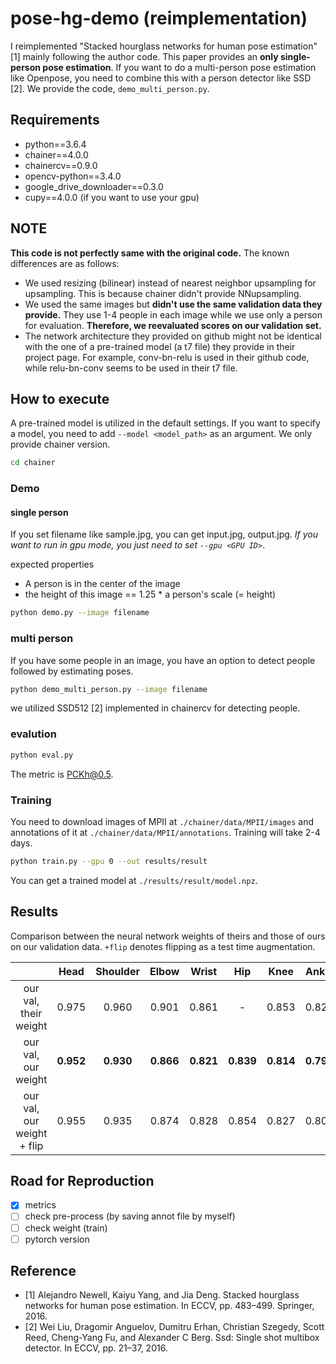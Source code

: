 pose-hg-demo (reimplementation)
=====

I reimplemented "Stacked hourglass networks for human pose estimation" [1] mainly following the author code.
This paper provides an **only single-person pose estimation**. If you want to do a multi-person pose estimation like Openpose, you need to combine this with a person detector like SSD [2]. We provide the code, `demo_multi_person.py`.

## Requirements
- python==3.6.4
- chainer==4.0.0
- chainercv==0.9.0
- opencv-python==3.4.0
- google_drive_downloader==0.3.0
- cupy==4.0.0 (if you want to use your gpu)

## NOTE
**This code is not perfectly same with the original code.**
The known differences are as follows:
- We used resizing (bilinear) instead of nearest neighbor upsampling for upsampling. This is because chainer didn't provide NNupsampling.
- We used the same images but **didn't use the same validation data they provide.** They use 1-4 people in each image while we use only a person for evaluation. **Therefore, we reevaluated scores on our validation set.**
- The network architecture they provided on github might not be identical with the one of a pre-trained model (a t7 file) they provide in their project page. For example, conv-bn-relu is used in their github code, while relu-bn-conv seems to be used in their t7 file.

## How to execute
A pre-trained model is utilized in the default settings. If you want to specify a model, you need to add `--model <model_path>` as an argument.
We only provide chainer version.

```bash
cd chainer
```

### Demo
#### single person
If you set filename like sample.jpg, you can get input.jpg, output.jpg. *If you want to run in gpu mode, you just need to set `--gpu <GPU ID>`*.

expected properties
- A person is in the center of the image
- the height of this image == 1.25 * a person's scale (= height)

```bash
python demo.py --image filename
```

### multi person
If you have some people in an image, you have an option to detect people followed by estimating poses.

```bash
python demo_multi_person.py --image filename
```

we utilized SSD512 [2] implemented in chainercv for detecting people.

### evalution
```bash
python eval.py
```
The metric is PCKh@0.5.

### Training
You need to download images of MPII at `./chainer/data/MPII/images` and annotations of it at `./chainer/data/MPII/annotations`.
Training will take 2-4 days.
```bash
python train.py --gpu 0 --out results/result
```
You can get a trained model at `./results/result/model.npz`.

## Results
Comparison between the neural network weights of theirs and those of ours on our validation data. `+flip` denotes flipping as a test time augmentation.

|         | Head | Shoulder | Elbow | Wrist | Hip | Knee | Ankle | Total |
| :---:   |:---: | :---:    | :---: | :---: |:---:|:---: | :---: | :---: |
|our val, their weight | 0.975 | 0.960 | 0.901 | 0.861 | - | 0.853 | 0.823 | 0.896 |
|our val, our weight |**0.952**|**0.930**|**0.866**|**0.821**|**0.839**|**0.814**|**0.790**| - |
|our val, our weight + flip | 0.955 | 0.935 | 0.874 | 0.828 | 0.854 | 0.827 | 0.801 | - |

<!-- |original test | 0.982 | 0.963 | 0.912 | 0.871 | 0.901 | 0.876 | 0.836 | - | -->
<!-- |their val/their weight | 0.968 | 0.952 | 0.891 | 0.842 | - | 0.832 | 0.804 | 0.881 | -->


## Road for Reproduction
- [x] metrics
- [ ] check pre-process (by saving annot file by myself)
- [ ] check weight (train)
- [ ] pytorch version

## Reference
- [1] Alejandro Newell, Kaiyu Yang, and Jia Deng. Stacked hourglass networks for human pose estimation. In ECCV, pp. 483–499. Springer, 2016.
- [2] Wei Liu, Dragomir Anguelov, Dumitru Erhan, Christian Szegedy, Scott Reed, Cheng-Yang Fu, and Alexander C Berg. Ssd: Single shot multibox detector. In ECCV, pp. 21–37, 2016.
